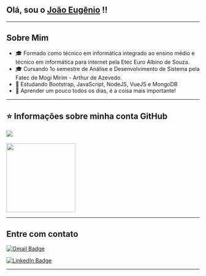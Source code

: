 ## Olá, sou o  [João Eugênio](https://github.com/Blazer25) !!
</h2>

<hr/>

## Sobre Mim
- 🎓 Formado como técnico em informática integrado ao ensino médio e técnico em informática para internet pela Etec Euro Albino de Souza.
- 🎓 Cursando 1o semestre de Análise e Desenvolvimento de Sistema pela Fatec de Mogi Mirim - Arthur de Azevedo.
- 🤔 Estudando Bootstrap, JavaScript, NodeJS, VueJS e MongoDB
- 🌱 Aprender um pouco todos os dias, é a coisa mais importante!

<hr/>

## ⭐ Informações sobre minha conta GitHub

<a href="https://github.com/Blazer25">
  <img align="center" src="https://github-readme-stats.vercel.app/api/top-langs/?username=Blazer25&theme=dracula&hide_langs_below=1" />
</a>
<br/>
<br/>
<a href="https://github.com/Blazer25">
  <img height="180em" src="https://github-readme-stats.vercel.app/api?username=Blazer25&theme=dracula&show_icons=true" />
</a>

<hr/>

## Entre com contato
[![Gmail Badge](https://img.shields.io/badge/-joaovitor.eugenio15@gmail.com-006bed?style=flat-square&logo=Gmail&logoColor=white&link=mailto:joaovitor.eugenio15@gmail.com)](mailto:joaovitor.eugenio15@gmail.com)

[![LinkedIn Badge](https://img.shields.io/badge/LinkedIn-0077B5?style=for-the-badge&logo=linkedin&logoColor=white:https://br.linkedin.com/in/joao-vitor-eugenio)](https://br.linkedin.com/in/joao-vitor-eugenio)


<hr/>
